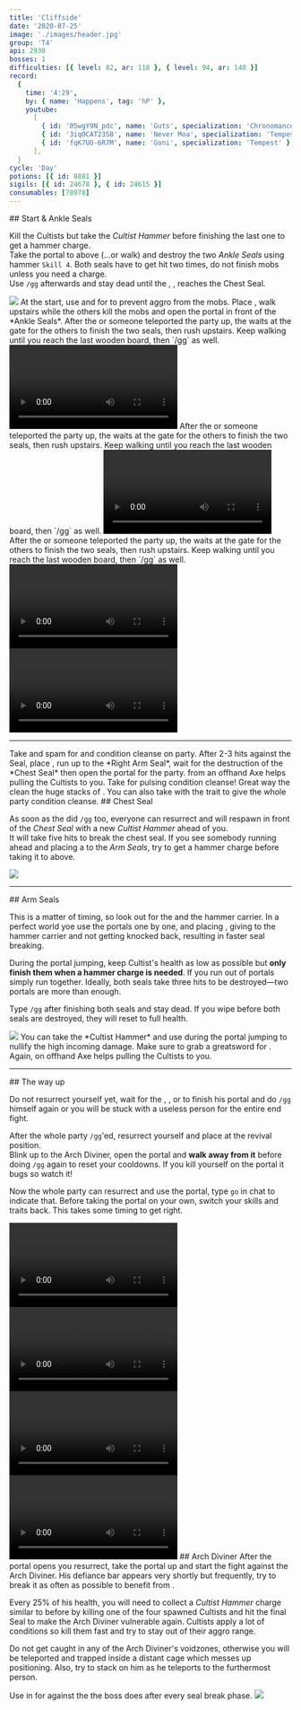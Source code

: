 ```yaml
---
title: 'Cliffside'
date: '2020-07-25'
image: './images/header.jpg'
group: 'T4'
api: 2930
bosses: 1
difficulties: [{ level: 82, ar: 118 }, { level: 94, ar: 140 }]
record:
  {
    time: '4:29',
    by: { name: 'Happens', tag: 'hP' },
    youtube:
      [
        { id: '05wgY9N_pdc', name: 'Guts', specialization: 'Chronomancer' },
        { id: '3iqOCAT23S8', name: 'Never Moa', specialization: 'Tempest' },
        { id: 'fqK7UO-6R7M', name: 'Goni', specialization: 'Tempest' },
      ],
  }
cycle: 'Day'
potions: [{ id: 8881 }]
sigils: [{ id: 24678 }, { id: 24615 }]
consumables: [78978]
---
```


<Grid>
<GridItem sm="8">
## Start & Ankle Seals <Item id="8881" disableText/><Item id="24678" disableText/>

Kill the Cultists but take the _Cultist Hammer_ before finishing the last one to get a hammer charge.  
Take the portal to above (...or walk) and destroy the two _Ankle Seals_ using hammer `Skill 4`. Both seals have to get hit two times, do not finish mobs unless you need a charge.  
Use `/gg` afterwards and stay dead until the <Specialization name="elementalist"/>, <Specialization name="Guardian"/>, <Specialization name="thief"/>  reaches the Chest Seal.
</GridItem>

<GridItem sm="4">
<Image src="./images/ankle_seals.jpg" caption="The ankle seals"/>
</GridItem>
</Grid>

<Tabs>
<Tab specialization="renegade">
At the start, use <Item id="8764"/> and <Item id="8801"/> for <Effect name="Stealth"/> to prevent aggro from the mobs. Place <Item id="78978"/>, walk upstairs while the others kill the mobs and open the portal in front of the *Ankle Seals*.
</Tab>

<Tab specialization="elementalist">
After the <Specialization eliteSpecialization="Renegade"/> or someone teleported the party up, the <Specialization name="elementalist"/> waits at the gate for the others to finish the two seals, then rush upstairs.   
        Keep walking until you reach the last wooden board, then `/gg` as well.


<Video title="Guardian (same of ele) skip (to chest)" timestamp="129" youtube="MmJTsOhdQeo"/>
</Tab>
<Tab specialization="Guardian">
After the <Specialization eliteSpecialization="Renegade"/> or someone teleported the party up, the <Specialization name="elementalist"/> waits at the gate for the others to finish the two seals, then rush upstairs.   
        Keep walking until you reach the last wooden board, then `/gg` as well.


<Video title="Guardian skip (to chest)" timestamp="129" youtube="MmJTsOhdQeo"/> 
</Tab>
<Tab specialization="Thief">
After the <Specialization eliteSpecialization="Renegade"/> or someone teleported the party up, the <Specialization name="elementalist"/> waits at the gate for the others to finish the two seals, then rush upstairs.   
        Keep walking until you reach the last wooden board, then `/gg` as well.


<Grid>
<GridItem sm="6">
<Video title="Thief skip (to ankle)" timestamp="70" youtube="Alpgs_GaZV0"/>
</GridItem>
<GridItem sm="6">
<Video title="Thief skip (to chest)" timestamp="86" youtube="Alpgs_GaZV0"/>
</GridItem>
</Grid>
</Tab>
</Tabs>

---



<Grid>
<GridItem sm="6">
<Tabs>
<Tab specialization="renegade">
Take <Skill name="Legendary Demon stance"/> and spam <Skill name="Pain absorption"/> for <Boon name="Resistance"/> and condition cleanse on party.      
After 2-3 hits against the Seal, place <Item id="78978"/>, run up to the *Right Arm Seal*, wait for the destruction of the *Chest Seal* then open the portal for the party.
</Tab>
</Tabs>
  
<Tabs>
<Tab specialization="soulbeast">
<Skill id="12638"/> from an offhand Axe helps pulling the Cultists to you. Take <Skill id="12489"/> for pulsing condition cleanse! Great way the clean the huge stacks of <Condition name="Burning"/>. You can also take <Skill name="Bear stance"/> with the trait <Trait name="Leader of the Pack"/> to give the whole party condition cleanse.
</Tab>
</Tabs>
</GridItem>

<GridItem sm="6">
## Chest Seal <Item id="8881" disableText/><Item id="24678" disableText/>
  
As soon as the <Specialization name="elementalist"/> did `/gg` too, everyone can resurrect and will respawn in front of the *Chest Seal* with a new *Cultist Hammer* ahead of you.    
It will take five hits to break the chest seal. If you see somebody running ahead and placing a <Item name="whitemantleportaldevice"/> to the *Arm Seals*, try to get a hammer charge before taking it to above.
  
<Image src="./images/chest_seal.jpg" caption="The chest seal"/>  
</GridItem>
</Grid>

---

<Grid>
<GridItem sm="5">
## Arm Seals <Item id="8881" disableText/><Item id="24678" disableText/>  
  
This is a matter of timing, so look out for the <Item id="78978"/> and the hammer carrier. In a perfect world yoe use the portals one by one, and <Specialization eliteSpecialization="Renegade"/> placing <Skill name="Inspiring Reinforcement"/>, giving <Boon name="Stability"/> to the hammer carrier and not getting knocked back, resulting in faster seal breaking.

During the portal jumping, keep Cultist's health as low as possible but **only finish them when a hammer charge is needed**. If you run out of portals simply run together. Ideally, both seals take three hits to be destroyed—two portals are more than enough.

Type `/gg` after finishing both seals and stay dead. If you wipe before both seals are destroyed, they will reset to full health.
</GridItem>

<GridItem sm="7">
<Image src="./images/arm_seal.jpg" caption="One of the arm seals"/>
<Tabs>
<Tab specialization="berserker">
You can take the *Cultist Hammer* and use <Skill id="21815"/> during the portal jumping to nullify the high incoming damage. Make sure to grab a greatsword for <Skill name="arcdivider"/>.
</Tab>

<Tab specialization="soulbeast">
Again, <Skill id="12638"/> on offhand Axe helps pulling the Cultists to you.
</Tab>
</Tabs> 
</GridItem>
</Grid>



---

<Grid>
<GridItem sm="12">
## The way up 
  
Do not resurrect yourself yet, wait for the  <Specialization name="revenant"/>, <Specialization name="elementalist"/>, <Specialization name="Guardian"/> or <Specialization name="thief"/> to finish his portal and do `/gg` himself again or you will be stuck with a useless person for the entire end fight.

After the whole party `/gg`'ed, resurrect yourself and place <Item id="78978"/> at the revival position.    
    Blink up to the Arch Diviner, open the portal and **walk away from it** before doing `/gg` again to reset your cooldowns. If you kill yourself on the portal it bugs so watch it!    

Now the whole party can resurrect and use the portal, type `go` in chat to indicate that. Before taking the portal on your own, switch your skills and traits back. This takes some timing to get right.
</GridItem>


<GridItem sm="12">
<Tabs>
<Tab specialization="renegade">
<Video title="Revenant skip" youtube="-zJLBwkO1Cg"/>  
</Tab>
<Tab specialization="elementalist">
<Video title="Ele skip" youtube="OjUvCp2h_04"/>
</Tab>
<Tab specialization="Guardian">
<Video title="Guardian skip" timestamp="162" youtube="MmJTsOhdQeo"/>
</Tab>
<Tab specialization="Thief">
<Video title="Thief skip" timestamp="125" youtube="Alpgs_GaZV0"/>
</Tab>
</Tabs>
</GridItem>


<GridItem sm="6">
## Arch Diviner <Item id="8881" disableText/><Item id="24678" disableText/>
After the portal opens you resurrect, take the portal up and start the fight against the Arch Diviner. His defiance bar appears very shortly but frequently, try to break it as often as possible to benefit from <Trait id="1502"/>.

Every 25% of his health, you will need to collect a _Cultist Hammer_ charge similar to before by killing one of the four spawned Cultists and hit the final Seal to make the Arch Diviner vulnerable again. Cultists apply a lot of conditions so kill them fast and try to stay out of their aggro range.

Do not get caught in any of the Arch Diviner's voidzones, otherwise you will be teleported and trapped inside a distant cage which messes up positioning. Also, try to stack on him as he teleports to the furthermost person.
</GridItem>

<GridItem sm="6">
<Tabs>
<Tab specialization="revenant">
Use <Skill name="Inspiring Reinforcement"/> in <Skill name="Legendary Dwarf Stance" disableText/> for <Boon name="Stability"/> against the <Control name="Knockdown"/> the boss does after every seal break phase.
</Tab>
</Tabs>
  
<Image src="./images/arch_diviner.jpg" caption="The arch diviner and the final seal"/>  
</GridItem>
</Grid>
